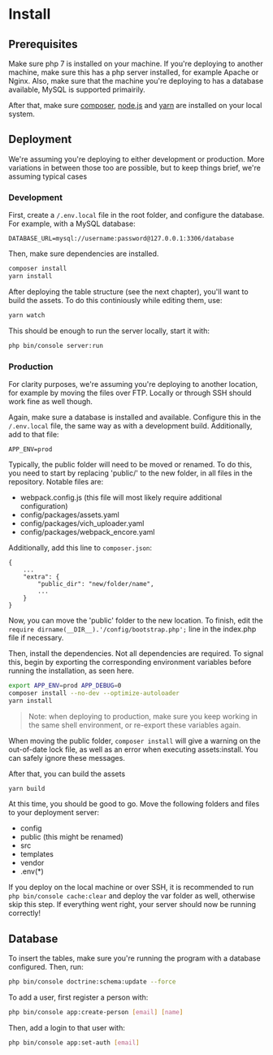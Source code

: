 # Install

## Prerequisites
Make sure php 7 is installed on your machine. If you're deploying to another
machine, make sure this has a php server installed, for example Apache or Nginx.
Also, make sure that the machine you're deploying to has a database available,
MySQL is supported primairily.

After that, make sure [composer](https://getcomposer.org/), [node.js](https://nodejs.org/) 
and [yarn](https://yarnpkg.com/) are installed on your local system.

## Deployment
We're assuming you're deploying to either development or production. More
variations in between those too are possible, but to keep things brief, we're
assuming typical cases

### Development
First, create a ```/.env.local``` file in the root folder, and configure the 
database. For example, with a MySQL database:

```DATABASE_URL=mysql://username:password@127.0.0.1:3306/database```

Then, make sure dependencies are installed.

```bash
composer install
yarn install
```

After deploying the table structure (see the next chapter), you'll want to build
the assets. To do this continiously while editing them, use:

```bash
yarn watch
```

This should be enough to run the server locally, start it with:

```bash
php bin/console server:run
```

### Production
For clarity purposes, we're assuming you're deploying to another location, for
example by moving the files over FTP. Locally or through SSH should work fine
as well though.

Again, make sure a database is installed and available. Configure this in the
```/.env.local``` file, the same way as with a development build. Additionally,
add to that file:

```APP_ENV=prod```

Typically, the public folder will need to be moved or renamed. To do this,
you need to start by replacing 'public/' to the new folder, in all files
in the repository. Notable files are:

* webpack.config.js (this file will most likely require additional configuration)
* config/packages/assets.yaml
* config/packages/vich_uploader.yaml
* config/packages/webpack_encore.yaml

Additionally, add this line to ```composer.json```:

```
{
    ...
    "extra": {
        "public_dir": "new/folder/name",
        ...
    }
}
```

Now, you can move the 'public' folder to the new location. To finish, edit the 
```require dirname(__DIR__).'/config/bootstrap.php';``` line in the index.php
file if necessary.

Then, install the dependencies. Not all dependencies are required. To signal
this, begin by exporting the corresponding environment variables before running
the installation, as seen here.

```bash
export APP_ENV=prod APP_DEBUG=0
composer install --no-dev --optimize-autoloader
yarn install
```

> Note: when deploying to production, make sure you keep working in the same
> shell environment, or re-export these variables again.

When moving the public folder, ```composer install``` will give a warning on the
out-of-date lock file, as well as an error when executing assets:install. You
can safely ignore these messages.

After that, you can build the assets

```bash
yarn build
```

At this time, you should be good to go. Move the following folders and files to
your deployment server:

* config
* public (this might be renamed)
* src
* templates
* vendor
* .env(*)

If you deploy on the local machine or over SSH, it is recommended to run
```php bin/console cache:clear``` and deploy the var folder as well, otherwise
skip this step. If everything went right, your server should now be running
correctly!

## Database
To insert the tables, make sure you're running the program with a database
configured. Then, run:

```bash
php bin/console doctrine:schema:update --force
```

To add a user, first register a person with:

```bash
php bin/console app:create-person [email] [name]
```

Then, add a login to that user with:

```bash
php bin/console app:set-auth [email]
```
